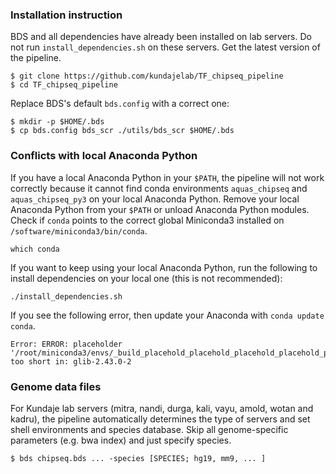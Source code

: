 ### Installation instruction

BDS and all dependencies have already been installed on lab servers. Do not run `install_dependencies.sh` on these servers. Get the latest version of the pipeline.
```
$ git clone https://github.com/kundajelab/TF_chipseq_pipeline
$ cd TF_chipseq_pipeline
```
Replace BDS's default `bds.config` with a correct one:
```
$ mkdir -p $HOME/.bds
$ cp bds.config bds_scr ./utils/bds_scr $HOME/.bds
```


### Conflicts with local Anaconda Python

If you have a local Anaconda Python in your `$PATH`, the pipeline will not work correctly because it cannot find conda environments `aquas_chipseq` and `aquas_chipseq_py3` on your local Anaconda Python. Remove your local Anaconda Python from your `$PATH` or unload Anaconda Python modules. Check if `conda` points to the correct global Miniconda3 installed on `/software/miniconda3/bin/conda`.
```
which conda
```

If you want to keep using your local Anaconda Python, run the following to install dependencies on your local one (this is not recommended):
```
./install_dependencies.sh
```
If you see the following error, then update your Anaconda with `conda update conda`.
```
Error: ERROR: placeholder '/root/miniconda3/envs/_build_placehold_placehold_placehold_placehold_placehold_p' too short in: glib-2.43.0-2
```


### Genome data files

For Kundaje lab servers (mitra, nandi, durga, kali, vayu, amold, wotan and kadru), the pipeline automatically determines the type of servers and set shell environments and species database. Skip all genome-specific parameters (e.g. bwa index) and just specify species.
```
$ bds chipseq.bds ... -species [SPECIES; hg19, mm9, ... ]
```
